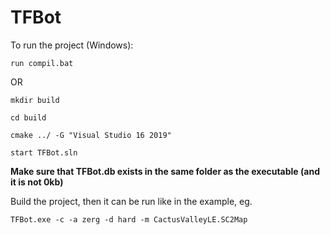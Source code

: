 # TFBot
To run the project (Windows):
```
run compil.bat
```
OR

```
mkdir build

cd build

cmake ../ -G "Visual Studio 16 2019"

start TFBot.sln
```

**Make sure that TFBot.db exists in the same folder as the executable (and it is not 0kb)**

Build the project, then it can be run like in the example, eg.


```
TFBot.exe -c -a zerg -d hard -m CactusValleyLE.SC2Map
```
